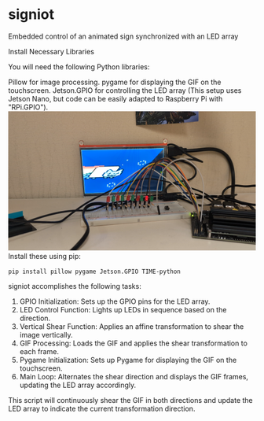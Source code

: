 # signiot
Embedded control of an animated sign synchronized with an LED array

Install Necessary Libraries

You will need the following Python libraries:

Pillow for image processing.
pygame for displaying the GIF on the touchscreen.
Jetson.GPIO for controlling the LED array (This setup uses Jetson Nano, but code can be easily adapted to Raspberry Pi with "RPi.GPIO").
![setup](https://github.com/argus1/signiot/blob/main/SigniotSetup.png)
Install these using pip:

    pip install pillow pygame Jetson.GPIO TIME-python

signiot accomplishes the following tasks:

   1.  GPIO Initialization: Sets up the GPIO pins for the LED array.
   2.  LED Control Function: Lights up LEDs in sequence based on the direction.
   3.  Vertical Shear Function: Applies an affine transformation to shear the image vertically.
   4.  GIF Processing: Loads the GIF and applies the shear transformation to each frame.
   5.  Pygame Initialization: Sets up Pygame for displaying the GIF on the touchscreen.
   6.  Main Loop: Alternates the shear direction and displays the GIF frames, updating the LED array accordingly.

This script will continuously shear the GIF in both directions and update the LED array to indicate the current transformation direction.
